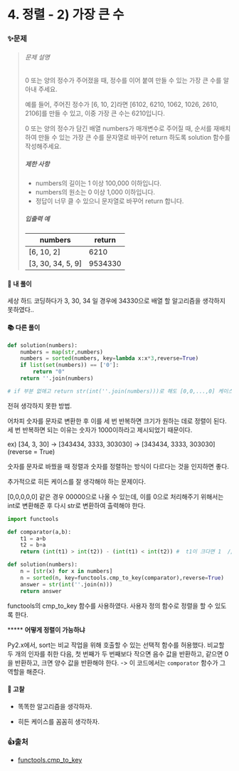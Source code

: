 # 4. 정렬 - 2) 가장 큰 수

### ✨문제

> ###### 문제 설명
>
> 0 또는 양의 정수가 주어졌을 때, 정수를 이어 붙여 만들 수 있는 가장 큰 수를 알아내 주세요.
>
> 예를 들어, 주어진 정수가 [6, 10, 2]라면 [6102, 6210, 1062, 1026, 2610, 2106]를 만들 수 있고, 이중 가장 큰 수는 6210입니다.
>
> 0 또는 양의 정수가 담긴 배열 numbers가 매개변수로 주어질 때, 순서를 재배치하여 만들 수 있는 가장 큰 수를 문자열로 바꾸어 return 하도록 solution 함수를 작성해주세요.
>
> ##### 제한 사항
>
> - numbers의 길이는 1 이상 100,000 이하입니다.
> - numbers의 원소는 0 이상 1,000 이하입니다.
> - 정답이 너무 클 수 있으니 문자열로 바꾸어 return 합니다.
>
> ##### 입출력 예
>
> | numbers           | return  |
> | ----------------- | ------- |
> | [6, 10, 2]        | 6210    |
> | [3, 30, 34, 5, 9] | 9534330 |



#### 🎈 내 풀이

세상 하드 코딩하다가 3, 30, 34 일 경우에 34330으로 배열 할 알고리즘을 생각하지 못하였다..





#### **📚 다른 풀이** 

```python
def solution(numbers):
    numbers = map(str,numbers)
    numbers = sorted(numbers, key=lambda x:x*3,reverse=True)
    if list(set(numbers)) == ['0']:
        return "0"
    return ''.join(numbers)

# if 부분 없애고 return str(int(''.join(numbers)))로 해도 [0,0,...,0] 케이스를 해결할 수 있음.
```

전혀 생각하지 못한 방법.

어차피 숫자를 문자로 변환한 후 이를 세 번 반복하면 크기가 원하는 데로 정렬이 된다. 세 번 반복하면 되는 이유는 숫자가 1000이하라고 제시되었기 때문이다.

ex) [34, 3, 30] -> [343434, 3333, 303030] -> [343434, 3333, 303030] (reverse = True)

숫자를 문자로 바꿨을 때 정렬과 숫자를 정렬하는 방식이 다르다는 것을 인지하면 좋다.



추가적으로 히든 케이스를 잘 생각해야 하는 문제이다.

[0,0,0,0,0] 같은 경우 00000으로 나올 수 있는데, 이를 0으로 처리해주기 위해서는 int로 변환해준 후 다시 str로 변환하여 출력해야 한다.



```python
import functools

def comparator(a,b):
    t1 = a+b
    t2 = b+a
    return (int(t1) > int(t2)) - (int(t1) < int(t2)) #  t1이 크다면 1  // t2가 크다면 -1  //  같으면 0

def solution(numbers):
    n = [str(x) for x in numbers]
    n = sorted(n, key=functools.cmp_to_key(comparator),reverse=True)
    answer = str(int(''.join(n)))
    return answer
```

functools의 cmp_to_key 함수를 사용하였다. 사용자 정의 함수로 정렬을 할 수 있도록 한다. 

***** **어떻게 정렬이 가능하냐**

Py2.x에서, sort는 비교 작업을 위해 호출할 수 있는 선택적 함수를 허용했다. 비교할 두 개의 인자를 취한 다음, 첫 번째가 두 번째보다 작으면 음수 값을 반환하고, 같으면 0을 반환하고, 크면 양수 값을 반환해야 한다. -> 이 코드에서는 `comporator` 함수가 그 역할을 해준다.



#### **🧨 고찰**

- 똑똑한 알고리즘을 생각하자.

- 히든 케이스를 꼼꼼히 생각하자.

  

### 👍출처

- [functools.cmp_to_key](https://docs.python.org/ko/3/howto/sorting.html)



